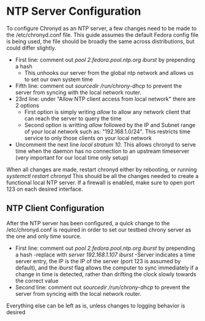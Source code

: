 # NTP Server Configuration

To configure Chronyd as an NTP server, a few changes need to be made to the /etc/chronyd.conf file. This guide assumes the default Fedora config file is being used, the file should be broadly the same across distributions, but could differ slightly.

- First line: comment out *pool 2.fedora.pool.ntp.org iburst* by prepending a hash
  - This unhooks our server from the global ntp network and allows us to set our own system time
- Fifth line: comment out *sourcedir /run/chrony-dhcp* to prevent the server from syncing with the local network router.
- 23rd line: under "Allow NTP client access from local network" there are 2 options
  - First option is simply writing *allow* to allow any network client that can reach the server to query the time
  - Second option is writting *allow* followed by the IP and Subnet range of your local network such as: "192.168.1.0/24". This restricts time service to only those clients on your local network
- Uncomment the next line *local stratum 10*. This allows chronyd to serve time when the daemon has no connection to an upstream timeserver (very important for our local time only setup)

When all changes are made, restart chronyd either by rebooting, or running *systemctl restart chronyd*
This should be all the changes needed to create a functional local NTP server. If a firewall is enabled, make sure to open port 123 on each desired interface.

## NTP Client Configuration

After the NTP server has been configured, a quick change to the /etc/chronyd.conf is required in order to set our testbed chrony server as the one and only time source.

- First line: comment out *pool 2.fedora.pool.ntp.org iburst* by prepending a hash
  -replace with *server 192.168.1.107 iburst*
  -Server indicates a time server entry, the IP is the IP of the server (port 123 is assumed by default), and the *iburst* flag allows the computer to sync immediately if a change in time is detected, rather than drifting the clock slowly towards the correct value
- Second line: comment out *sourcedir /run/chrony-dhcp* to prevent the server from syncing with the local network router.

Everything else can be left as is, unless changes to logging behavior is desired
